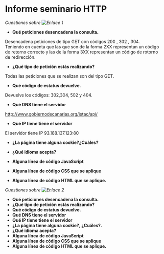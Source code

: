 # Informe seminario HTTP

*Cuestiones sobre ![Enlace 1](http://www.gobiernodecanarias.org/istac/api/)*

* **Qué peticiones desencadena la consulta.** 
 
Desencadena peticiones de tipo GET con códigos 200 , 302 , 304. 
 Teniendo en cuenta que las que son de la forma 2XX representan un código de retorno correcto y las de la forma 3XX representan un código de rotorno de redirección.

* **¿Qué tipo de petición estás realizando?**

 Todas las peticiones que se realizan son del tipo GET.  

* **Qué código de estatus devuelve.** 

Devuelve los códigos: 302,304, 502 y 404.  

* **Qué DNS tiene el servidor**

http://www.gobiernodecanarias.org/istac/api/

* **Qué IP tiene tiene el servidor** 

El servidor tiene IP 93.188.137.123:80

* **¿La página tiene alguna cookie?¿Cuáles?**   

* **¿Qué idioma acepta?** 


* **Alguna línea de código JavaScript**  
* **Alguna línea de código CSS que se aplique**
* **Alguna línea de código HTML que se aplique.**  

*Cuestiones sobre ![Enlace 2](http://www.gobiernodecanarias.org/istac/api/)*

* **Qué peticiones desencadena la consulta.**  
* **¿Qué tipo de petición estás realizando?**  
* **Qué código de estatus devuelve.**  
* **Qué DNS tiene el servidor**
* **Qué IP tiene tiene el servidor**  
* **¿La página tiene alguna cookie?, ¿Cuáles?.**   
* **¿Qué idioma acepta?**  
* **Alguna línea de código JavaScript**  
* **Alguna línea de código CSS que se aplique**
* **Alguna línea de código HTML que se aplique.**  